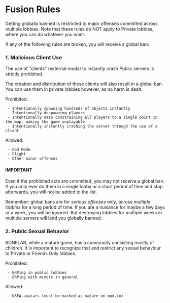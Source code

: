 # Fusion Rules
Getting globally banned is restricted to major offenses committed across multiple lobbies. Note that these rules do NOT apply to Private lobbies, where you can do whatever you want.

If any of the following rules are broken, you will receive a global ban:

### 1. Malicious Client Use
The use of "clients" (external mods) to instantly crash Public servers is strictly prohibited.

The creation and distribution of these clients will also result in a global ban. You can use them in private lobbies however, as no harm is dealt.

Prohibited:

     - Intentionally spawning hundreds of objects instantly
     - Intentionally despawning players
     - Intentionally mass constraining all players to a single point in the map, making the game unplayable
     - Intentionally instantly crashing the server through the use of a client
Allowed:

     - God Mode
     - Flight
     - Other minor offenses

#### IMPORTANT
Even if the prohibited acts are committed, you may not receive a global ban. If you only ever do them in a single lobby or a short period of time and stop afterwards, you will not be added to the list.

Remember: global bans are for *serious offenses only*, across *multiple lobbies* for a long period of time. If you are a nuisance for maybe a few days or a week, you will be ignored. But destroying lobbies for multiple
weeks in multiple servers will land you globally banned.

### 2. Public Sexual Behavior
BONELAB, while a mature game, has a community consisting mostly of children. It is important to recognize that and restrict any sexual behaviour to Private or Friends Only lobbies.

Prohibited:

     - ERPing in public lobbies
     - ERPing with minors in general

Allowed:

     - NSFW avatars (must be marked as mature on mod.io)
